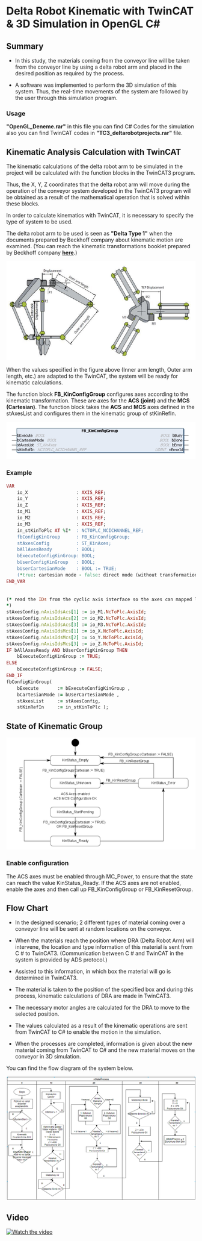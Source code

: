 # Delta Robot Kinematic with TwinCAT & 3D Simulation in OpenGL C#

## Summary

- In this study, the materials coming from the conveyor line will be taken from the conveyor line by using a delta robot arm and placed in the desired position as required by the process.

- A software was implemented to perform the 3D simulation of this system. Thus, the real-time movements of the system are followed by the user through this simulation program.


### Usage
**"OpenGL_Deneme.rar"** in this file you can find C# Codes for the simulation also you can find TwinCAT codes in **"TC3_deltarobotprojects.rar"** file.



 
## Kinematic Analysis Calculation with TwinCAT


The kinematic calculations of the delta robot arm to be simulated in the project will be calculated with the function blocks in the TwinCAT3 program.

Thus, the X, Y, Z coordinates that the delta robot arm will move during the operation of the conveyor system developed in the TwinCAT3 program will be obtained as a result of the mathematical operation that is solved within these blocks.

In order to calculate kinematics with TwinCAT, it is necessary to specify the type of system to be used.

The delta robot arm to be used is seen as **"Delta Type 1"** when the documents prepared by Beckhoff company about kinematic motion are examined. 
(You can reach the kinematic transformations booklet prepared by Beckhoff company <a href="https://download.beckhoff.com/download/document/automation/twincat3/TF5110-TF5113_TC3_Kinematic_Transformation_EN.pdf" target="_blank">**here**</a>.)

<img src ="images/deltarobotarm-readme-03.PNG" />

When the values specified in the figure above (Inner arm length, Outer arm length, etc.) are adapted to the TwinCAT, the system will be ready for kinematic calculations.

The function block **FB_KinConfigGroup** configures axes according to the kinematic transformation. These are axes for the **ACS (joint)** and the **MCS (Cartesian)**. The function block takes the **ACS** and **MCS** axes defined in the stAxesList and configures them in the kinematic group of stKinRefIn.

<img src ="images/deltarobotarm-readme-02.PNG" />

### Example

```ruby
VAR
    io_X                  : AXIS_REF;
    io_Y                  : AXIS_REF;
    io_Z                  : AXIS_REF;
    io_M1                 : AXIS_REF;
    io_M2                 : AXIS_REF;
    io_M3                 : AXIS_REF;
    in_stKinToPlc AT %I*  : NCTOPLC_NCICHANNEL_REF;
    fbConfigKinGroup      : FB_KinConfigGroup;
    stAxesConfig          : ST_KinAxes;
    bAllAxesReady         : BOOL;
    bExecuteConfigKinGroup: BOOL;
    bUserConfigKinGroup   : BOOL;
    bUserCartesianMode    : BOOL := TRUE;
    (*true: cartesian mode - false: direct mode (without transformation) *)
END_VAR
```

```ruby

(* read the IDs from the cyclic axis interface so the axes can mapped later to the kinematic group
*)
stAxesConfig.nAxisIdsAcs[1] := io_M1.NcToPlc.AxisId;
stAxesConfig.nAxisIdsAcs[2] := io_M2.NcToPlc.AxisId;
stAxesConfig.nAxisIdsAcs[3] := io_M3.NcToPlc.AxisId;
stAxesConfig.nAxisIdsMcs[1] := io_X.NcToPlc.AxisId;
stAxesConfig.nAxisIdsMcs[2] := io_Y.NcToPlc.AxisId;
stAxesConfig.nAxisIdsMcs[3] := io_Z.NcToPlc.AxisId;
IF bAllAxesReady AND bUserConfigKinGroup THEN
    bExecuteConfigKinGroup := TRUE;
ELSE
    bExecuteConfigKinGroup := FALSE;
END_IF
fbConfigKinGroup(
    bExecute       := bExecuteConfigKinGroup ,
    bCartesianMode := bUserCartesianMode ,
    stAxesList     := stAxesConfig,
    stKinRefIn     := in_stKinToPlc );

```

## State of Kinematic Group
<img src ="images/deltarobotarm-readme-04.png" />

### Enable configuration 
The ACS axes must be enabled through MC_Power, to ensure that the state can reach the value KinStatus_Ready. If the ACS axes are not enabled, enable the axes and then call up FB_KinConfigGroup or FB_KinResetGroup.


## Flow Chart

- In the designed scenario; 2 different types of material coming over a conveyor line will be sent at random locations on the conveyor.

- When the materials reach the position where DRA (Delta Robot Arm) will intervene, the location and type information of this material is sent from C # to TwinCAT3. (Communication between C # and TwinCAT in the system is provided by ADS protocol.)

- Assisted to this information, in which box the material will go is determined in TwinCAT3.

- The material is taken to the position of the specified box and during this process, kinematic calculations of DRA are made in TwinCAT3.

- The necessary motor angles are calculated for the DRA to move to the selected position.

- The values ​​calculated as a result of the kinematic operations are sent from TwinCAT to C# to enable the motion in the simulation.

- When the processes are completed, information is given about the new material coming from TwinCAT to C# and the new material moves on the conveyor in 3D simulation.

You can find the flow diagram of the system below.

<img src ="images/deltarobotarm-flowchart.png" />



## Video

[![Watch the video](https://img.youtube.com/vi/0gQZ20m5Olw/maxresdefault.jpg)](https://youtu.be/0gQZ20m5Olw)
